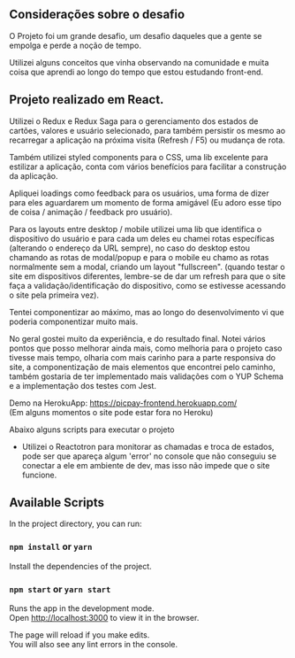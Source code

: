 ## Considerações sobre o desafio

O Projeto foi um grande desafio, um desafio daqueles que a gente se empolga e perde a noção de tempo.

Utilizei alguns conceitos que vinha observando na comunidade e muita coisa que aprendi ao longo do tempo que estou estudando front-end.

## Projeto realizado em React.

Utilizei o Redux e Redux Saga para o gerenciamento dos estados de cartões, valores e usuário selecionado, para também persistir os mesmo ao recarregar a aplicação na próxima visita (Refresh / F5) ou mudança de rota. 

Também utilizei styled components para o CSS, uma lib excelente para estilizar a aplicação, conta com vários benefícios para facilitar a construção da aplicação.

Apliquei loadings como feedback para os usuários, uma forma de dizer para eles aguardarem um momento de forma amigável (Eu adoro esse tipo de coisa / animação / feedback pro usuário).

Para os layouts entre desktop / mobile utilizei uma lib que identifica o dispositivo do usuário e para cada um deles eu chamei rotas específicas (alterando o endereço da URL sempre), no caso do desktop estou chamando as rotas de modal/popup e para o mobile eu chamo as rotas normalmente sem a modal, criando um layout "fullscreen". (quando testar o site em dispositivos diferentes, lembre-se de dar um refresh para que o site faça a validação/identificação do dispositivo, como se estivesse acessando o site pela primeira vez).

Tentei componentizar ao máximo, mas ao longo do desenvolvimento vi que poderia componentizar muito mais.

No geral gostei muito da experiência, e do resultado final. Notei vários pontos que posso melhorar ainda mais, como melhoria para o projeto caso tivesse mais tempo, olharia com mais carinho para a parte responsiva do site, a componentização de mais elementos que encontrei pelo caminho, também gostaria de ter implementado mais validações com o YUP Schema e a implementação dos testes com Jest.

Demo na HerokuApp: 
https://picpay-frontend.herokuapp.com/  
(Em alguns momentos o site pode estar fora no Heroku)

Abaixo alguns scripts para executar o projeto

- Utilizei o Reactotron para monitorar as chamadas e troca de estados, pode ser que apareça algum 'error' no console que não conseguiu se conectar a ele em ambiente de dev, mas isso não impede que o site funcione.

## Available Scripts

In the project directory, you can run:

### `npm install` or `yarn`

Install the dependencies of the project.

### `npm start` or `yarn start`

Runs the app in the development mode.<br>
Open [http://localhost:3000](http://localhost:3000) to view it in the browser.

The page will reload if you make edits.<br>
You will also see any lint errors in the console.
